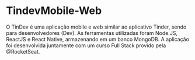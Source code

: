# TindevMobile-Web
O TinDev é uma aplicação mobile e web similar ao aplicativo Tinder, sendo para desenvolvedores (Dev).
As ferramentas utilizadas foram Node.JS, ReactJS e React Native, armazenando em um banco MongoDB.
A aplicação foi desenvolvida juntamente com um curso Full Stack provido pela @RocketSeat.

